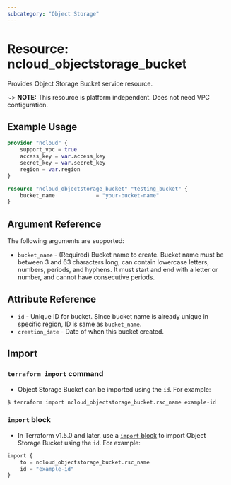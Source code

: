 ```yaml
---
subcategory: "Object Storage"
---
```



# Resource: ncloud_objectstorage_bucket

Provides Object Storage Bucket service resource.

~> **NOTE:** This resource is platform independent. Does not need VPC configuration.

## Example Usage

```terraform
provider "ncloud" {
    support_vpc = true
    access_key = var.access_key
    secret_key = var.secret_key
    region = var.region
}

resource "ncloud_objectstorage_bucket" "testing_bucket" {
    bucket_name				= "your-bucket-name"
}
```

## Argument Reference

The following arguments are supported:

* `bucket_name` - (Required) Bucket name to create. Bucket name must be between 3 and 63 characters long, can contain lowercase letters, numbers, periods, and hyphens. It must start and end with a letter or number, and cannot have consecutive periods.

## Attribute Reference

* `id` - Unique ID for bucket. Since bucket name is already unique in specific region, ID is same as `bucket_name`.
* `creation_date` - Date of when this bucket created.

## Import

### `terraform import` command

* Object Storage Bucket can be imported using the `id`. For example:

```console
$ terraform import ncloud_objectstorage_bucket.rsc_name example-id
```

### `import` block

* In Terraform v1.5.0 and later, use a [`import` block](https://developer.hashicorp.com/terraform/language/import) to import Object Storage Bucket using the `id`. For example:

```terraform
import {
    to = ncloud_objectstorage_bucket.rsc_name
    id = "example-id"
}
```